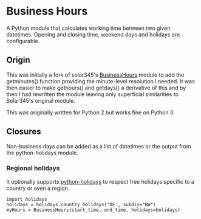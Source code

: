 # Business Hours

A Python module that calculates working time between two given 
datetimes. Opening and closing time, weekend days and holidays are 
configurable.

## Origin

This was initially a fork of solar345's [BusinessHours](https://pypi.org/project/BusinessHours/) module to add the 
getminutes() function providing the minute-level resolution I needed. 
It was then easier to make gethours() and getdays() a derivative of this 
and by then I had rewritten the module leaving only superficial 
similarities to Solar345's original module.

This was originally written for Python 2 but works fine on Python 3.

## Closures

Non-business days can be added as a list of datetimes or the output from
the python-holidays module.

### Regional holidays
It optionally supports [python-holidays](https://github.com/vacanza/python-holidays/) to respect free holidays 
specific to a country or even a region.
```
import holidays
holidays = holidays.country_holidays('DE', subdiv="BW")
myHours = BusinessHours(start_time, end_time, holidays=holidays)
```
